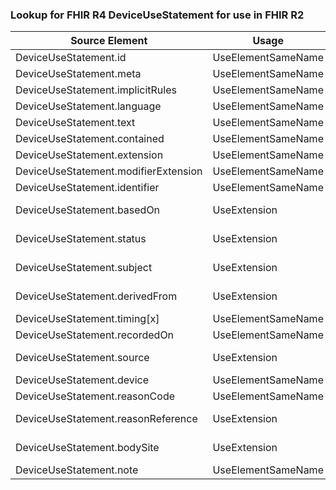 ### Lookup for FHIR R4 DeviceUseStatement for use in FHIR R2

| Source Element | Usage | Target |
| -------------- | ----- | ------ |
| DeviceUseStatement.id | UseElementSameName | DeviceUseStatement.id |
| DeviceUseStatement.meta | UseElementSameName | DeviceUseStatement.meta |
| DeviceUseStatement.implicitRules | UseElementSameName | DeviceUseStatement.implicitRules |
| DeviceUseStatement.language | UseElementSameName | DeviceUseStatement.language |
| DeviceUseStatement.text | UseElementSameName | DeviceUseStatement.text |
| DeviceUseStatement.contained | UseElementSameName | DeviceUseStatement.contained |
| DeviceUseStatement.extension | UseElementSameName | DeviceUseStatement.extension |
| DeviceUseStatement.modifierExtension | UseElementSameName | DeviceUseStatement.modifierExtension |
| DeviceUseStatement.identifier | UseElementSameName | DeviceUseStatement.identifier |
| DeviceUseStatement.basedOn | UseExtension | http://hl7.org/fhir/4.0/StructureDefinition/extension-DeviceUseStatement.basedOn |
| DeviceUseStatement.status | UseExtension | http://hl7.org/fhir/4.0/StructureDefinition/extension-DeviceUseStatement.status |
| DeviceUseStatement.subject | UseExtension | http://hl7.org/fhir/4.0/StructureDefinition/extension-DeviceUseStatement.subject |
| DeviceUseStatement.derivedFrom | UseExtension | http://hl7.org/fhir/4.0/StructureDefinition/extension-DeviceUseStatement.derivedFrom |
| DeviceUseStatement.timing[x] | UseElementSameName | DeviceUseStatement.timing[x] |
| DeviceUseStatement.recordedOn | UseElementSameName | DeviceUseStatement.recordedOn |
| DeviceUseStatement.source | UseExtension | http://hl7.org/fhir/4.0/StructureDefinition/extension-DeviceUseStatement.source |
| DeviceUseStatement.device | UseElementSameName | DeviceUseStatement.device |
| DeviceUseStatement.reasonCode | UseElementSameName | DeviceUseStatement.indication |
| DeviceUseStatement.reasonReference | UseExtension | http://hl7.org/fhir/4.0/StructureDefinition/extension-DeviceUseStatement.reasonReference |
| DeviceUseStatement.bodySite | UseExtension | http://hl7.org/fhir/4.0/StructureDefinition/extension-DeviceUseStatement.bodySite |
| DeviceUseStatement.note | UseElementSameName | DeviceUseStatement.notes |
